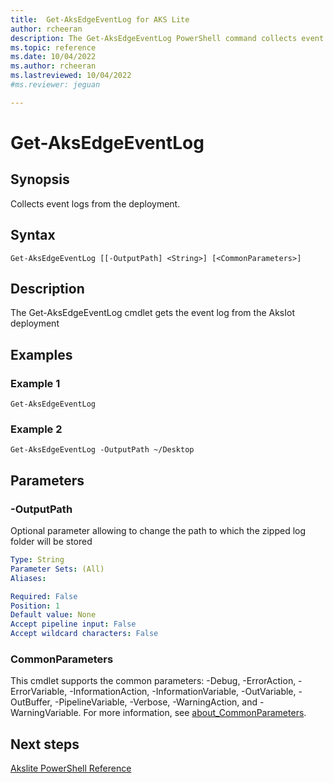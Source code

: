 ```yaml
---
title:  Get-AksEdgeEventLog for AKS Lite
author: rcheeran
description: The Get-AksEdgeEventLog PowerShell command collects event logs from the deployment.
ms.topic: reference
ms.date: 10/04/2022
ms.author: rcheeran 
ms.lastreviewed: 10/04/2022
#ms.reviewer: jeguan

---
```


# Get-AksEdgeEventLog

## Synopsis
Collects event logs from the deployment.

## Syntax

```
Get-AksEdgeEventLog [[-OutputPath] <String>] [<CommonParameters>]
```

## Description
The Get-AksEdgeEventLog cmdlet gets the event log from the AksIot deployment

## Examples

### Example 1
```
Get-AksEdgeEventLog
```

### Example 2
```
Get-AksEdgeEventLog -OutputPath ~/Desktop
```

## Parameters

### -OutputPath
Optional parameter allowing to change the path to which the zipped log folder will be stored

```yaml
Type: String
Parameter Sets: (All)
Aliases:

Required: False
Position: 1
Default value: None
Accept pipeline input: False
Accept wildcard characters: False
```

### CommonParameters
This cmdlet supports the common parameters: -Debug, -ErrorAction, -ErrorVariable, -InformationAction, -InformationVariable, -OutVariable, -OutBuffer, -PipelineVariable, -Verbose, -WarningAction, and -WarningVariable. For more information, see [about_CommonParameters](https://go.microsoft.com/fwlink/?LinkID=113216).

## Next steps

[Akslite PowerShell Reference](./index.md)
